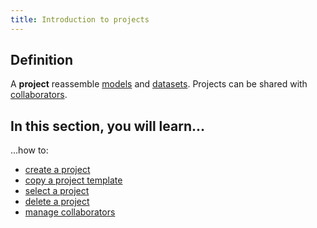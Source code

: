 ```yaml
---
title: Introduction to projects
---
```


## Definition

A **project** reassemble [models](../models/introduction.md) and [datasets](../datasets/introduction.md). Projects can be shared with [collaborators](collaborators/whats-a-collaborator.md).

## In this section, you will learn...

...how to:

- [create a project](create-a-project.mdx)
- [copy a project template](copy-a-project-template.mdx)
- [select a project](select-a-project.mdx)
- [delete a project](delete-a-project.mdx)
- [manage collaborators](collaborators/whats-a-collaborator.md)
